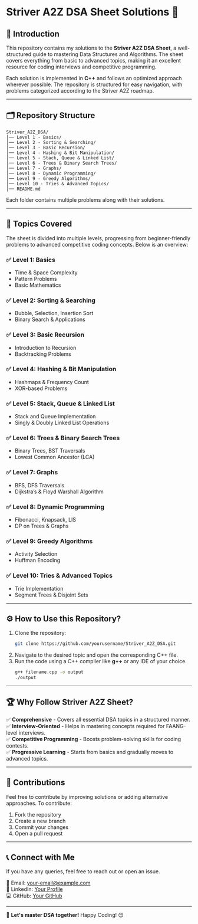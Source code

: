 # Striver A2Z DSA Sheet Solutions 🚀

## 📌 Introduction
This repository contains my solutions to the **Striver A2Z DSA Sheet**, a well-structured guide to mastering Data Structures and Algorithms. The sheet covers everything from basic to advanced topics, making it an excellent resource for coding interviews and competitive programming.

Each solution is implemented in **C++** and follows an optimized approach wherever possible. The repository is structured for easy navigation, with problems categorized according to the Striver A2Z roadmap.

---

## 🗂️ Repository Structure
```
Striver_A2Z_DSA/
│── Level 1 - Basics/
│── Level 2 - Sorting & Searching/
│── Level 3 - Basic Recursion/
│── Level 4 - Hashing & Bit Manipulation/
│── Level 5 - Stack, Queue & Linked List/
│── Level 6 - Trees & Binary Search Trees/
│── Level 7 - Graphs/
│── Level 8 - Dynamic Programming/
│── Level 9 - Greedy Algorithms/
│── Level 10 - Tries & Advanced Topics/
│── README.md
```
Each folder contains multiple problems along with their solutions.

---

## 📖 Topics Covered
The sheet is divided into multiple levels, progressing from beginner-friendly problems to advanced competitive coding concepts. Below is an overview:

### ✅ **Level 1: Basics**
- Time & Space Complexity
- Pattern Problems
- Basic Mathematics

### ✅ **Level 2: Sorting & Searching**
- Bubble, Selection, Insertion Sort
- Binary Search & Applications

### ✅ **Level 3: Basic Recursion**
- Introduction to Recursion
- Backtracking Problems

### ✅ **Level 4: Hashing & Bit Manipulation**
- Hashmaps & Frequency Count
- XOR-based Problems

### ✅ **Level 5: Stack, Queue & Linked List**
- Stack and Queue Implementation
- Singly & Doubly Linked List Operations

### ✅ **Level 6: Trees & Binary Search Trees**
- Binary Trees, BST Traversals
- Lowest Common Ancestor (LCA)

### ✅ **Level 7: Graphs**
- BFS, DFS Traversals
- Dijkstra’s & Floyd Warshall Algorithm

### ✅ **Level 8: Dynamic Programming**
- Fibonacci, Knapsack, LIS
- DP on Trees & Graphs

### ✅ **Level 9: Greedy Algorithms**
- Activity Selection
- Huffman Encoding

### ✅ **Level 10: Tries & Advanced Topics**
- Trie Implementation
- Segment Trees & Disjoint Sets

---

## ⚙️ How to Use this Repository?
1. Clone the repository:
   ```bash
   git clone https://github.com/yourusername/Striver_A2Z_DSA.git
   ```
2. Navigate to the desired topic and open the corresponding C++ file.
3. Run the code using a C++ compiler like **g++** or any IDE of your choice.
   ```bash
   g++ filename.cpp -o output
   ./output
   ```

---

## 🏆 Why Follow Striver A2Z Sheet?
✅ **Comprehensive** - Covers all essential DSA topics in a structured manner.  
✅ **Interview-Oriented** - Helps in mastering concepts required for FAANG-level interviews.  
✅ **Competitive Programming** - Boosts problem-solving skills for coding contests.  
✅ **Progressive Learning** - Starts from basics and gradually moves to advanced topics.  

---

## 🌟 Contributions
Feel free to contribute by improving solutions or adding alternative approaches. To contribute:
1. Fork the repository
2. Create a new branch
3. Commit your changes
4. Open a pull request

---

## 📞 Connect with Me
If you have any queries, feel free to reach out or open an issue.

📧 Email: your-email@example.com  
📌 LinkedIn: [Your Profile](https://linkedin.com/in/yourprofile)  
💻 GitHub: [Your GitHub](https://github.com/yourusername)

---

🚀 **Let's master DSA together!** Happy Coding! 😊
